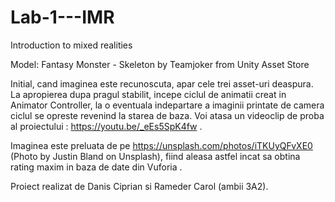 # Lab-1---IMR
Introduction to mixed realities

Model: Fantasy Monster - Skeleton by Teamjoker from Unity Asset Store

Initial, cand imaginea este recunoscuta, apar cele trei asset-uri deaspura. La apropierea dupa pragul stabilit, 
incepe ciclul de animatii creat in Animator Controller, la o eventuala indepartare a imaginii printate de camera ciclul se opreste revenind la starea de baza.
Voi atasa un videoclip de proba al proiectului : https://youtu.be/_eEs5SpK4fw .  

Imaginea este preluata de pe https://unsplash.com/photos/iTKUyQFvXE0 (Photo by Justin Bland on Unsplash), 
fiind aleasa astfel incat sa obtina rating maxim in baza de date din Vuforia . 

Proiect realizat de Danis Ciprian si Rameder Carol (ambii 3A2).
